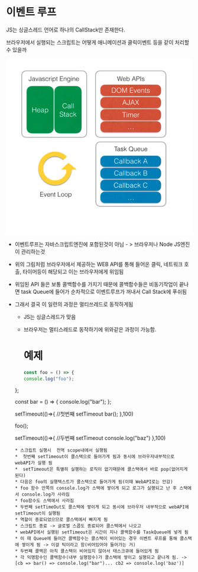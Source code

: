 # 이벤트 루프
JS는 싱글스레드 언어로 하나의 CallStack만 존재한다.

브라우저에서 실행되는 스크립트는 어떻게 애니메이션과 클릭이벤트 등을 같이 처리할 수 있을까

![](./이벤트루프.png)

* 이벤트루프는 자바스크립트엔진에 포함된것이 아님 - > 브라우저나 Node JS엔진이 관리하는것
*  위의 그림처럼 브라우저에서 제공하는 WEB API를 통해 들어온 클릭, 네트워크 호출, 타이머등이 해당되고 이는 브라우저에게 위임됨
*   위임된 API 들은 보통 콜백함수를 가지기 때문에 콜백함수들은 비동기작업이 끝나면 task Queue에 들어가 순차적으로 이벤트루프가 꺼내서 Call Stack에 푸쉬됨
* 그래서 결국 이 일련의 과정은 멀티쓰레드로 동작하게됨
  * JS는 싱글스레드가 맞음
  * 브라우저는 멀티스레드로 동작하기에 위와같은 과정이 가능함.

    # 예제
    ```javascript
    const foo = () => {
    console.log("foo");
  };

  const bar = () => {
    console.log("bar");
  };

  setTimeout(()=>{ //첫번째 setTimeout
    bar();
  },100)

  foo();

  setTimeout(()=>{ //두번째 setTimeout
    console.log("baz")
  },100)
  ```
  * 스크립트 실행시  전역 scope내에서 실행됨
  *  첫번째 setTimeout이 콜스택으로 들어가게 됨과 동시에 브라우저내부적으로 webAPI가 실행 됨
  *  setTimeout은 특별히 실행하는 로직이 없기때문에 콜스택에서 바로 pop(없어지게 된다)
  * 다음은 foo의 실행텍스트가 콜스택으로 들어가게 됨(이때 WebAPI로는 안감)
  * foo 함수 안쪽의 console.log가 스택에 쌓이게 되고 로그가 실행되고 난 후 스택에서 console.log가 사라짐
  * foo함수도 스택에서 사라짐
  * 두번째 setTimeOut도 콜스택에 쌓이게 되고 동시에 브라우저 내부적으로 webAPI에 setTimeout이 실행됨
  * 역할이 종료되었으므로 콜스택에서 빠지게 됨
  * 스크립트 종료 -> 글로벌 스콥도 종료되어 콜스택에서 나오고
  * webAPI에서 실행된 setTimeout은 시간이 지나 콜백함수를 TaskQueue에 넣게 됨
  * 이 때 Queue에 들어간 콜백함수는 콜스택이 비어있는 경우 이벤트 루프를 통해 콜스택에 쌓이게 됨 -> 이걸 틱이라고 함(비어있어야 들어가는 거)
  * 두번째 콜백은 아직 콜스택이 비어있지 않아서 태스크큐에 들어있게 됨
  * 각 익명함수인 콜백함수(내부 실행함수)가 콜스택에 쌓이고 실행되고 끝나게 됨. -> [cb => bar() => console.log("bar")... cb2 => console.log('baz')]